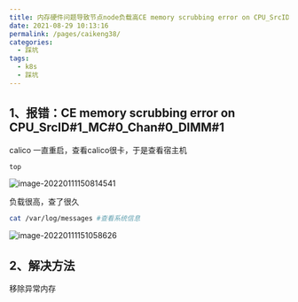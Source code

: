 ```yaml
---
title: 内存硬件问题导致节点node负载高CE memory scrubbing error on CPU_SrcID#1_MC#0_Chan#0_DIMM#1
date: 2021-08-29 10:13:16
permalink: /pages/caikeng38/
categories:
  - 踩坑
tags:
  - k8s
  - 踩坑
---
```


## 1、报错：CE memory scrubbing error on CPU_SrcID#1_MC#0_Chan#0_DIMM#1

calico 一直重启，查看calico很卡，于是查看宿主机

```sh
top
```

![image-20220111150814541](https://cdn.jsdelivr.net/gh/lzq70112/images/blog/202201111508500.png)

负载很高，查了很久

```sh
cat /var/log/messages #查看系统信息
```

![image-20220111151058626](https://cdn.jsdelivr.net/gh/lzq70112/images/blog/202201111510859.png)

## 2、解决方法

移除异常内存

